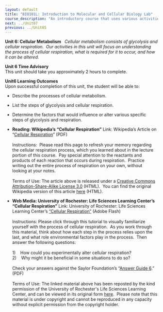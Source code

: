 ```yaml
---
layout: default
title: "BIO101L: Introduction to Molecular and Cellular Biology Lab"
course_description: "An introductory course that uses various activities and exercises to provide the basic principles and methods of biology. Lab topics include: the scientific method, DNA structure, transcription and translation, PCR and microarrays, prokaryotic and eukaryotic cells, photosynthesis, glycolysis and cellular respiration, genetics, and cell division."
next: ../Unit07
previous: ../Unit05
---
```

**Unit 6: Cellular Metabolism** <span id="6"></span> 
*Cellular metabolism consists of glycolysis and cellular respiration. 
Our activities in this unit will focus on understanding the process of
cellular respiration, what is required for it to occur, and how it can
be altered.*

**Unit 6 Time Advisory**  
This unit should take you approximately 2 hours to complete.

**Unit6 Learning Outcomes**  
Upon successful completion of this unit, the student will be able to:  
-   Describe the processes of cellular metabolism.
-   List the steps of glycolysis and cellular respiration.
-   Determine the factors that would influence or alter various specific
    steps of glycolysis and respiration.

-   **Reading: Wikipedia’s “Cellular Respiration”**
    Link: Wikipedia’s Article on “[Cellular
    Respiration](https://resources.saylor.org/wwwresources/archived/site/wp-content/uploads/2011/03/Cellular-respiration-.pdf)” (PDF)  
        
     Instructions:  Please read this page to refresh your memory
    regarding the cellular respiration process, which you learned about
    in the lecture portion of this course.  Pay special attention to the
    reactants and products of each reaction that occurs during
    respiration.  Practice writing out the entire process of respiration
    on your own, without looking at your notes.  
        
     Terms of Use: The article above is released under a [Creative
    Commons Attribution-Share-Alike License
    3.0](http://creativecommons.org/licenses/by-sa/3.0/) (HTML).  You
    can find the original Wikipedia version of this article
    [here](http://en.wikipedia.org/wiki/Cellular_respiration) (HTML).

-   **Web Media: University of Rochester: Life Sciences Learning
    Center’s “Cellular Respiration”**
    Link: University of Rochester: Life Sciences Learning Center’s
    [“Cellular
    Respiration”](http://www.saylor.org/content/general/cellular_respiration.swf) (Adobe
    Flash)  
        
     Instructions: Please click through this tutorial to visually
    familiarize yourself with the process of cellular respiration.  As
    you work through this material, think about how each step in the
    process relies upon the last, and what role environmental factors
    play in the process.  Then answer the following questions:  
        
     1)    How could you experimentally alter cellular respiration?  
     2)    Why might it be beneficial in some situations to do so?  
        
     Check your answers against the Saylor Foundation’s “[Answer Guide
    6](https://resources.saylor.org/wwwresources/archived/site/wp-content/uploads/2011/05/BIO101LAB-AG6-FINAL.pdf).”
    (PDF)  
        
     Terms of Use: The linked material above has been reposted by the
    kind permission of the University of Rochester's Life Sciences
    Learning Center, and can be viewed in its original form
    [here](http://lifesciences.envmed.rochester.edu/movies/respiration.swf).
     Please note that this material is under copyright and cannot be
    reproduced in any capacity without explicit permission from the
    copyright holder. 


